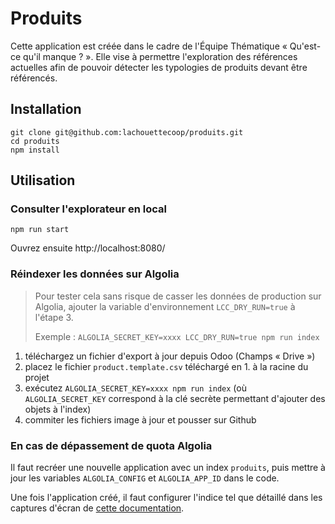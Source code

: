 # Produits

Cette application est créée dans le cadre de l'Équipe Thématique « Qu'est-ce qu'il manque ? ».
Elle vise à permettre l'exploration des références actuelles afin de pouvoir détecter les typologies de produits devant être référencés.

## Installation

```
git clone git@github.com:lachouettecoop/produits.git
cd produits
npm install
```

## Utilisation

### Consulter l'explorateur en local

```
npm run start
```

Ouvrez ensuite http://localhost:8080/

### Réindexer les données sur Algolia

> Pour tester cela sans risque de casser les données de production sur Algolia,
> ajouter la variable d'environnement `LCC_DRY_RUN=true` à l'étape 3.
>
> Exemple : `ALGOLIA_SECRET_KEY=xxxx LCC_DRY_RUN=true npm run index`

1. téléchargez un fichier d'export à jour depuis Odoo (Champs « Drive »)
2. placez le fichier `product.template.csv` téléchargé en 1. à la racine du projet
3. exécutez `ALGOLIA_SECRET_KEY=xxxx npm run index` (où `ALGOLIA_SECRET_KEY` correspond à la clé secrète permettant d'ajouter des objets à l'index)
4. commiter les fichiers image à jour et pousser sur Github

### En cas de dépassement de quota Algolia

Il faut recréer une nouvelle application avec un index `produits`, puis mettre à jour les variables `ALGOLIA_CONFIG` et `ALGOLIA_APP_ID` dans le code.

Une fois l'application créé, il faut configurer l'indice tel que détaillé dans les captures d'écran de [cette documentation](./docs).

